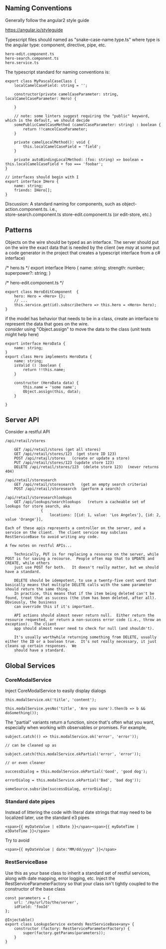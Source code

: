
Naming Conventions
-------------------

Generally follow the angular2 style guide

https://angular.io/styleguide

Typescript files should named as "snake-case-name.type.ts" where type is the angular type: component, directive, pipe, etc.

    hero-edit.component.ts
    hero-search.component.ts
    hero.service.ts

The typescript standard for naming conventions is:

    export class MyPascalCaseClass {
        localCamelCaseField: string = '';

        constructor(private camelCaseParameter: string, localCamelCaseParameter: Hero) {

        }
        
        // note: some linters suggest requiring the "public" keyword, which is the default, we should decide
        somePublicCamelCaseMethod (camelCaseParameter: string) : boolean {
            return !!camcelCaseParameter;
        }

        private camelLocalMethod(): void {
            this.localCamelCaseField = 'field';
        }

        private autoBindingLocalMethod: (foo: string) => boolean = this.localCamelCaseField + foo === 'foobar';
    }

    // interfaces should begin with I
    export interface IHero {
        name: string;
        friends: IHero[];
    }


Discussion:
    A standard naming for components, such as
        object-action.component.ts.   i.e.,   
            store-search.component.ts
            store-edit.component.ts  (or edit-store, etc.)



Patterns
--------

Objects on the wire should be typed as an interface.  The server should put on the wire the exact data that is needed by the client 
    (we *may* at some put a code generator in the project that creates a typescript interface from a c# interface)

/* hero.ts */
export interface IHero {
    name: string;
    strength: number;
    superpower?: string;
}

/* hero-edit.component.ts */

    export class HeroEditComponent  {
        hero: Hero = <Hero> {};
        // ...
        this.service.get(id).subscribe(hero => this.hero = <Hero> hero);       
    } 

if the model has behavior that needs to be in a class, create an interface to represent the data that goes on the wire.  
    *consider* using "Object.assign" to move the data to the class (unit tests might help here)

    export interface HeroData {
        name: string;
    }
    export class Hero implements HeroData {
        name: string;
        isValid () :boolean {
            return !!this.name;
        }

        constructor (HeroData data) {
            this.name = 'some name';
            Object.assign(this, data);
        }

    }

Server API
----------

Consider a restful API

    /api/retail/stores  
        
        GET /api/retail/stores (get all stores)
        GET /api/retail/stores/123  (get store ID 123)
        POST /api/retail/stores   (create or update a store)
        PUT /api/retail/stores/123 (update store 123)
        DELETE /api/retail/stores/123  (delete store 123)  (never returns 404)
    
    /api/retail/storesearch
        GET /api/retail/storesearch   (get an empty search criteria)
        POST /api/retail/storesearch  (perform a search)

    /api/retail/storesearchlookups
        GET /api/lookups/searchlookups   (return a cacheable set of lookups for store search, aka 
                    {
                        locations: [{id: 1, value: 'Los Angeles'}, {id: 2, value 'Orange'}],
                        
    Each of these apis represents a controller on the server, and a service on the client.  The client service may subclass RestServiceBase to avoid writing any code.

    A few notes on restful APIs...

        Technically, PUT is for replacing a resource on the server, while POST is for saving a recourse.  People often map that to UPDATE and CREATE, while others
        just use POST for both.   It doesn't really matter, but we should have a standard. 

        DELETE should be idempotent, to use a twenty-five cent word that basically means that multiple DELETE calls with the same parameter should return the same thing.  
        In practice, this means that if the item being deleted can't be found, treat that as success (the item has been deleted, after all).  Obviously, the business
        can override this if it's important.

        API actions should almost never return null.  Either return the resource requested, or return a non-success error code (i.e., throw an exception).  The client
        app should almost never need to check for null (and shouldn't).

        It's usually worthwhile returning something from DELETE, usually either the ID or a boolean true.  It's not really necessary, it just cleans up certain responses.  We
        should have a standard.

Global Services
---------------

### CoreModalService

Inject CoreModalService to easily display dialogs

    this.modalService.ok('title', 'content');

    this.modalService.yesNo('title', 'Are you sure').then(b => b && doSomething());

The "partial" variants return a function, since that's often what you want, especially when working with observables or promises.  For example,

    subject.catch(() => this.modalService.ok('error', 'error'));

    // can be cleaned up as

    subject.catch(this.modalService.okPartial('error', 'error'));

    // or even cleaner

    successDialog = this.modalService.okPartial('Good', 'good dog');

    errorDialog = this.modalService.okPartial('Bad', 'bad dog'));

    someSource.subsribe(successDialog, errorDialog);


### Standard date pipes

Instead of littering the code with literal date strings that may need to be localized later, use the standard e3 pipes
    
    <span>{{ myDateValue | e3Date }}</span><span>{{ myDateTime | e3DateTime }}</span>

Try to avoid
    
    <span>{{ myDateValue | date:"MM/dd/yyyy" }}</span>

### RestServiceBase

Use this as your base class to inherit a standard set of restful services, along with date mapping, error logging, etc.
Inject the RestServiceParameterFactory so that your class isn't tightly coupled to the constructor of the base class

    const parameters = {
        url: '/my/url/to/the/server',
        idField: 'fooId'
    };

    @Injectable()
    export class LookupsService extends RestServiceBase<any> {
        constructor (factory: RestServiceParameterFactory) {
            super(factory.getParams(parameters));
        }
    }

